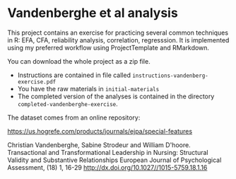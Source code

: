 # Vandenberghe et al analysis

This project contains an exercise for practicing several common techniques in
R: EFA, CFA, reliability analysis, correlation, regresssion. 
It is implemented using my preferred workflow using ProjectTemplate and
RMarkdown.

You can download the whole project as a zip file.


* Instructions are contained in file called `instructions-vandenberg-exercise.pdf`
* You have the raw materials in `initial-materials`
* The completed version of the analyses is contained in the directory
  `completed-vandenberghe-exercise`.


The dataset comes from an online repository:

https://us.hogrefe.com/products/journals/ejpa/special-features

Christian Vandenberghe, Sabine Strodeur and William D'hoore. Transactional and Transformational Leadership in Nursing: Structural Validity and Substantive Relationships
European Journal of Psychological Assessment, (18) 1, 16-29
http://dx.doi.org/10.1027//1015-5759.18.1.16



